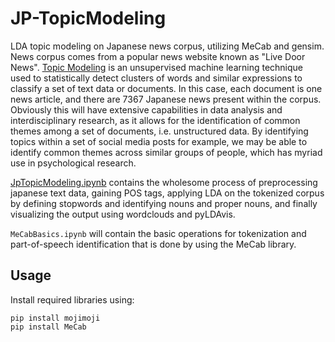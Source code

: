 # JP-TopicModeling
LDA topic modeling on Japanese news corpus, utilizing MeCab and gensim.
News corpus comes from a popular news website known as "Live Door News".
[Topic Modeling](https://en.wikipedia.org/wiki/Topic_model) is an unsupervised machine learning technique used to statistically detect clusters of words and similar expressions to classify a set of text data or documents. In this case, each document is one news article, and there are 7367 Japanese news present within the corpus. Obviously this will have extensive capabilities in data analysis and interdisciplinary research, as it allows for the identification of common themes among a set of documents, i.e. unstructured data. By identifying topics within a set of social media posts for example, we may be able to identify common themes across similar groups of people, which has myriad use in psychological research. 

[JpTopicModeling.ipynb](https://github.com/eisaku0928/JP-TopicModeling/blob/main/JpTopicModeling.ipynb) contains the wholesome process of preprocessing japanese text data, gaining POS tags, applying LDA on the tokenized corpus by defining stopwords and identifying nouns and proper nouns, and finally visualizing the output using wordclouds and pyLDAvis.

```MeCabBasics.ipynb``` will contain the basic operations for tokenization and part-of-speech identification that is done by using the MeCab library. 

## Usage
Install required libraries using:
```
pip install mojimoji
pip install MeCab
```
